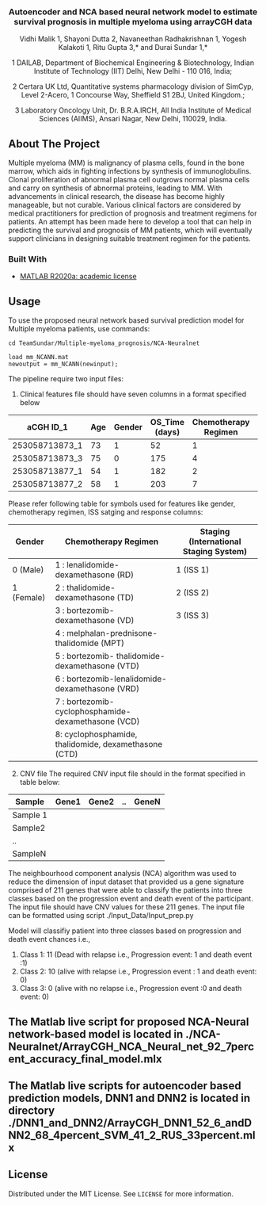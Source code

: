 <!--
*** Thanks for checking out this README Template. If you have a suggestion that would
*** make this better, please fork the repo and create a pull request or simply open
*** an issue with the tag "enhancement".
*** Thanks again! Now go create something AMAZING! :D
-->


<!-- PROJECT SHIELDS -->
<!--

*** I'm using markdown "reference style" links for readability.
*** Reference links are enclosed in brackets [ ] instead of parentheses ( ).
*** See the bottom of this document for the declaration of the reference variables
*** for contributors-url, forks-url, etc. This is an optional, concise syntax you may use.
*** https://www.markdownguide.org/basic-syntax/#reference-style-links
-->
<!-- [![Contributors][contributors-shield]][contributors-url]
[![Forks][forks-shield]][forks-url]
[![Stargazers][stars-shield]][stars-url]
[![Issues][issues-shield]][issues-url]
[![MIT License][license-shield]][license-url]
[![LinkedIn][linkedin-shield]][linkedin-url] -->



<!-- PROJECT LOGO -->
<p align="center">
  <h3 align="center">Autoencoder and NCA based neural network model to estimate survival prognosis in multiple myeloma using arrayCGH data </h3>
 <p align="center">
 <a align="center">Vidhi Malik 1, Shayoni Dutta 2, Navaneethan Radhakrishnan 1, Yogesh Kalakoti 1, Ritu Gupta 3,* and Durai Sundar 1,* </a>
<p align="center">
<a align="centre">1	DAILAB, Department of Biochemical Engineering & Biotechnology, Indian Institute of Technology (IIT) Delhi, New Delhi - 110 016, India; </a>
<p align="center">
<a align="centre">2 Certara UK Ltd, Quantitative systems pharmacology division of SimCyp, Level 2-Acero, 1 Concourse Way, Sheffield S1 2BJ, United Kingdom.; </a>
<p align="center">
<a align="centre">3	Laboratory Oncology Unit, Dr. B.R.A.IRCH, All India Institute of Medical Sciences (AIIMS), Ansari Nagar, New Delhi, 110029, India.
</a>
</p>


<!-- TABLE OF CONTENTS
## Table of Contents

* [About the Project](#about-the-project)
  * [Built With](#built-with)
* [Getting Started](#getting-started)
  * [Prerequisites](#prerequisites)
  * [Installation](#installation)
* [Usage](#usage)
* [Roadmap](#roadmap)
* [Contributing](#contributing)
* [License](#license)
* [Contact](#contact)
* [Acknowledgements](#acknowledgements) -->



<!-- ABOUT THE PROJECT -->
## About The Project

Multiple myeloma (MM) is malignancy of plasma cells, found in the bone marrow, which aids in fighting infections by synthesis of immunoglobulins. Clonal proliferation of abnormal plasma cell outgrows normal plasma cells and carry on synthesis of abnormal proteins, leading to MM. With advancements in clinical research, the disease has become highly manageable, but not curable. Various clinical factors are considered by medical practitioners for prediction of prognosis and treatment regimens for patients. An attempt has been made here to develop a tool that can help in predicting the survival and prognosis of MM patients, which will eventually support clinicians in designing suitable treatment regimen for the patients.


### Built With

* [MATLAB R2020a: academic license](https://jquery.com)



<!-- GETTING STARTED
## Getting Started

### Installation

Clone the repo
```sh
git clone https://github.com/TeamSundar/Multiple-myeloma_prognosis.git
```

<!-- USAGE EXAMPLES -->
## Usage

To use the proposed neural network based survival prediction model for Multiple myeloma patients, 
use commands: 
```
cd TeamSundar/Multiple-myeloma_prognosis/NCA-Neuralnet

load mm_NCANN.mat
newoutput = mm_NCANN(newinput);
```


The pipeline require two input files:
1. Clinical features file should have seven columns in a format specified below


| aCGH ID_1      | Age | Gender | OS_Time (days) | Chemotherapy Regimen | ISS Staging | 
|----------------|-----|--------|----------------|----------------------|-------------|
| 253058713873_1 | 73  | 1      | 52             | 1                    |      2      |
| 253058713873_3 | 75  | 0      | 175            | 4                    |      2      |
| 253058713877_1 | 54  | 1      | 182            | 2                    |      3      |
| 253058713877_2 | 58  | 1      | 203            | 7                    |      3      |


Please refer following table for symbols used for features like gender, chemotherapy regimen, ISS satging and response columns:


| Gender     | Chemotherapy Regimen                                    | Staging (International Staging   System) |
|------------|---------------------------------------------------------|------------------------------------------|
| 0 (Male)   | 1 : lenalidomide-dexamethasone (RD)                     | 1 (ISS 1)                                |
| 1 (Female) | 2 : thalidomide-dexamethasone (TD)                      | 2 (ISS 2)                                | 
|            | 3 : bortezomib-dexamethasone (VD)                       | 3 (ISS 3)                                |
|            | 4 : melphalan-prednisone-thalidomide   (MPT)            |                                          |
|            | 5 : bortezomib-   thalidomide-dexamethasone (VTD)       |                                          |
|            | 6 :   bortezomib-lenalidomide-dexamethasone (VRD)       |                                          |
|            | 7 :   bortezomib-cyclophosphamide-dexamethasone (VCD)   |                                          |
|            | 8: cyclophosphamide, thalidomide,   dexamethasone (CTD) |                                          |


2. CNV file
The required CNV input file should in the format specified in table below:


| Sample   | Gene1 | Gene2 | ..| GeneN   |
|----------|-------|-------|---|---------|
| Sample 1 |       |       |   |         |
| Sample2  |       |       |   |         |
| ..       |       |       |   |         |
| SampleN  |       |       |   |         |

The neighbourhood component analysis (NCA) algorithm was used to reduce the dimension of input dataset that provided us a gene signature comprised of 211 genes that were able to classify the patients into three classes based on the progression event and death event of the participant. The input file should have CNV values for these 211 genes. The input file can be formatted using script ./Input_Data/Input_prep.py


Model will classifiy patient into three classes based on progression and death event chances i.e.,
1. Class 1: 11 (Dead with relapse i.e., Progression event: 1 and death event :1)
2. Class 2: 10 (alive with relapse i.e., Progression event : 1 and death event: 0)
3. Class 3:  0 (alive with no relapse i.e., Progression event :0 and death event: 0)

## The Matlab live script for proposed NCA-Neural network-based model is located in ./NCA-Neuralnet/ArrayCGH_NCA_Neural_net_92_7percent_accuracy_final_model.mlx

## The Matlab live scripts for autoencoder based prediction models, DNN1 and DNN2 is located in directory ./DNN1_and_DNN2/ArrayCGH_DNN1_52_6_andDNN2_68_4percent_SVM_41_2_RUS_33percent.mlx



<!-- CONTRIBUTING
## Contributing

Contributions are what make the open source community such an amazing place to be learn, inspire, and create. Any contributions you make are **greatly appreciated**.

1. Fork the Project
2. Create your Feature Branch (`git checkout -b feature/AmazingFeature`)
3. Commit your Changes (`git commit -m 'Add some AmazingFeature'`)
4. Push to the Branch (`git push origin feature/AmazingFeature`)
5. Open a Pull Request -->



<!-- LICENSE -->
## License

Distributed under the MIT License. See `LICENSE` for more information.



<!-- CONTACT
## Contact

Vidhi Malik - vidhi0205@gmail.com
Shayoni Dutta - shayonid@mathworks.com


<!-- ACKNOWLEDGEMENTS
## Acknowledgements
* [GitHub Emoji Cheat Sheet](https://www.webpagefx.com/tools/emoji-cheat-sheet)
* [Img Shields](https://shields.io)
* [Choose an Open Source License](https://choosealicense.com)
* [GitHub Pages](https://pages.github.com)
* [Animate.css](https://daneden.github.io/animate.css)
* [Loaders.css](https://connoratherton.com/loaders)
* [Slick Carousel](https://kenwheeler.github.io/slick)
* [Smooth Scroll](https://github.com/cferdinandi/smooth-scroll)
* [Sticky Kit](http://leafo.net/sticky-kit)
* [JVectorMap](http://jvectormap.com)
* [Font Awesome](https://fontawesome.com) -->

<!-- MARKDOWN LINKS & IMAGES -->
<!-- https://www.markdownguide.org/basic-syntax/#reference-style-links -->
[contributors-shield]: https://img.shields.io/github/contributors/othneildrew/Best-README-Template.svg?style=flat-square
[contributors-url]: https://github.com/othneildrew/Best-README-Template/graphs/contributors
[forks-shield]: https://img.shields.io/github/forks/othneildrew/Best-README-Template.svg?style=flat-square
[forks-url]: https://github.com/othneildrew/Best-README-Template/network/members
[stars-shield]: https://img.shields.io/github/stars/othneildrew/Best-README-Template.svg?style=flat-square
[stars-url]: https://github.com/othneildrew/Best-README-Template/stargazers
[issues-shield]: https://img.shields.io/github/issues/othneildrew/Best-README-Template.svg?style=flat-square
[issues-url]: https://github.com/othneildrew/Best-README-Template/issues
[license-shield]: https://img.shields.io/github/license/othneildrew/Best-README-Template.svg?style=flat-square
[license-url]: https://github.com/othneildrew/Best-README-Template/blob/master/LICENSE.txt
[linkedin-shield]: https://img.shields.io/badge/-LinkedIn-black.svg?style=flat-square&logo=linkedin&colorB=555
[linkedin-url]: https://linkedin.com/in/othneildrew
[product-screenshot]: images/screenshot.png
